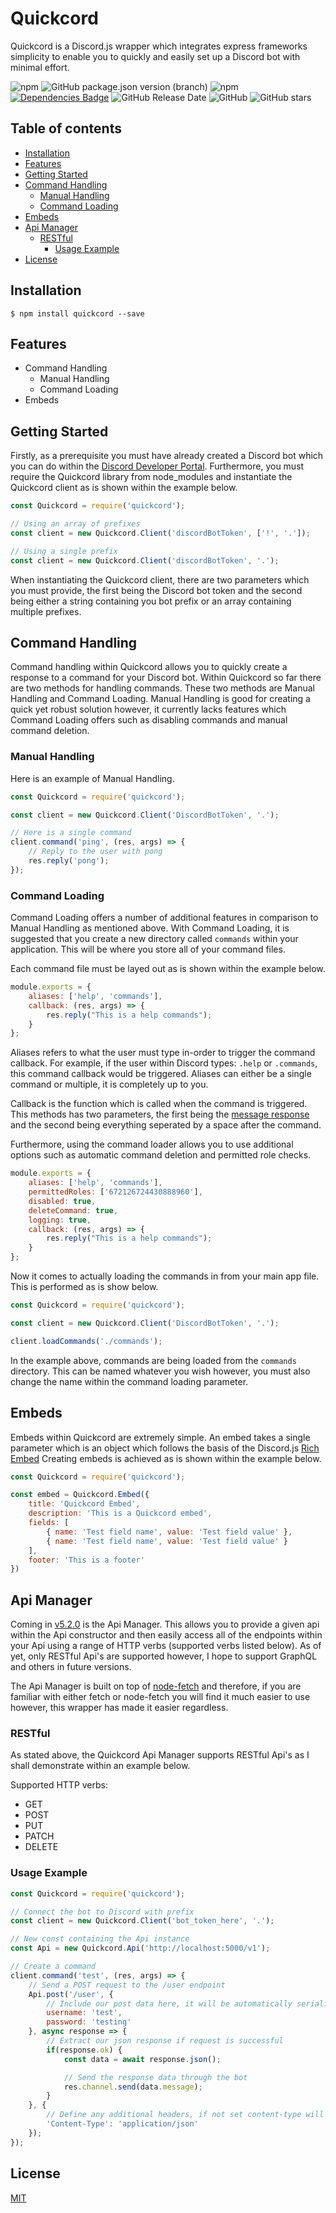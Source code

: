 # Quickcord
Quickcord is a Discord.js wrapper which integrates express frameworks simplicity to enable you to quickly and easily set up a Discord bot with minimal effort.

![npm](https://img.shields.io/npm/v/quickcord)
![GitHub package.json version (branch)](https://img.shields.io/github/package-json/v/lntel/Quickcord/dev)
![npm](https://img.shields.io/npm/dt/quickcord)
[![Dependencies Badge](https://david-dm.org/lntel/Quickcord.svg)](https://github.com/lntel/Quickcord/blob/master/package.json)
![GitHub Release Date](https://img.shields.io/github/release-date/lntel/quickcord)
![GitHub](https://img.shields.io/github/license/lntel/quickcord)
![GitHub stars](https://img.shields.io/github/stars/lntel/quickcord?style=social)

## Table of contents
- [Installation](#installation)
- [Features](#features)
- [Getting Started](#getting-started)
- [Command Handling](#command-handling)
    - [Manual Handling](#manual-handling)
    - [Command Loading](#command-loading)
- [Embeds](#embeds)
- [Api Manager](#api-manager)
    - [RESTful](#restful)
        - [Usage Example](#usage-example)
- [License](#license)

## Installation
`$ npm install quickcord --save`

## Features
* Command Handling
    * Manual Handling
    * Command Loading
* Embeds

## Getting Started
Firstly, as a prerequisite you must have already created a Discord bot which you can do within the [Discord Developer Portal](https://discordapp.com/developers/applications/). Furthermore, you must require the Quickcord library from node_modules and instantiate the Quickcord client as is shown within the example below.

```js
const Quickcord = require('quickcord');

// Using an array of prefixes
const client = new Quickcord.Client('discordBotToken', ['!', '.']);

// Using a single prefix
const client = new Quickcord.Client('discordBotToken', '.');
```

When instantiating the Quickcord client, there are two parameters which you must provide, the first being the Discord bot token and the second being either a string containing you bot prefix or an array containing multiple prefixes.

## Command Handling
Command handling within Quickcord allows you to quickly create a response to a command for your Discord bot. Within Quickcord so far there are two methods for handling commands. These two methods are Manual Handling and Command Loading. Manual Handling is good for creating a quick yet robust solution however, it currently lacks features which Command Loading offers such as disabling commands and manual command deletion.

### Manual Handling
Here is an example of Manual Handling.
```js
const Quickcord = require('quickcord');

const client = new Quickcord.Client('DiscordBotToken', '.');

// Here is a single command
client.command('ping', (res, args) => {
    // Reply to the user with pong
    res.reply('pong');
});
```

### Command Loading
Command Loading offers a number of additional features in comparison to Manual Handling as mentioned above. With Command Loading, it is suggested that you create a new directory called `commands` within your application. This will be where you store all of your command files.

Each command file must be layed out as is shown within the example below.
```js
module.exports = {
    aliases: ['help', 'commands'],
    callback: (res, args) => {
        res.reply("This is a help commands");
    }
};
```

Aliases refers to what the user must type in-order to trigger the command callback. For example, if the user within Discord types: `.help` or `.commands`, this command callback would be triggered. Aliases can either be a single command or multiple, it is completely up to you.

Callback is the function which is called when the command is triggered. This methods has two parameters, the first being the [message response](https://discord.js.org/#/docs/main/stable/class/Message) and the second being everything seperated by a space after the command.

Furthermore, using the command loader allows you to use additional options such as automatic command deletion and permitted role checks.

```js
module.exports = {
    aliases: ['help', 'commands'],
    permittedRoles: ['672126724430888960'],
    disabled: true,
    deleteCommand: true,
    logging: true,
    callback: (res, args) => {
        res.reply("This is a help commands");
    }
};
```

Now it comes to actually loading the commands in from your main app file. This is performed as is show below.

```js
const Quickcord = require('quickcord');

const client = new Quickcord.Client('DiscordBotToken', '.');

client.loadCommands('./commands');
```

In the example above, commands are being loaded from the `commands` directory. This can be named whatever you wish however, you must also change the name within the command loading parameter.

## Embeds
Embeds within Quickcord are extremely simple. An embed takes a single parameter which is an object which follows the basis of the Discord.js [Rich Embed](https://discord.js.org/#/docs/main/stable/class/RichEmbed) Creating embeds is achieved as is shown within the example below.

```js
const Quickcord = require('quickcord');

const embed = Quickcord.Embed({
    title: 'Quickcord Embed',
    description: 'This is a Quickcord embed',
    fields: [
        { name: 'Test field name', value: 'Test field value' },
        { name: 'Test field name', value: 'Test field value' }
    ],
    footer: 'This is a footer'
})
```

## Api Manager
Coming in [v5.2.0](https://www.npmjs.com/package/quickcord/v/5.2.0) is the Api Manager. This allows you to provide a given api within the Api constructor and then easily access all of the endpoints within your Api using a range of HTTP verbs (supported verbs listed below). As of yet, only RESTful Api's are supported however, I hope to support GraphQL and others in future versions.

The Api Manager is built on top of [node-fetch](https://www.npmjs.com/package/node-fetch) and therefore, if you are familiar with either fetch or node-fetch you will find it much easier to use however, this wrapper has made it easier regardless.

### RESTful
As stated above, the Quickcord Api Manager supports RESTful Api's as I shall demonstrate within an example below.

Supported HTTP verbs:
* GET
* POST
* PUT
* PATCH
* DELETE

### Usage Example
```js
const Quickcord = require('quickcord');

// Connect the bot to Discord with prefix
const client = new Quickcord.Client('bot_token_here', '.');

// New const containing the Api instance
const Api = new Quickcord.Api('http://localhost:5000/v1');

// Create a command
client.command('test', (res, args) => {
    // Send a POST request to the /user endpoint
    Api.post('/user', {
        // Include our post data here, it will be automatically serialized
        username: 'test',
        password: 'testing'
    }, async response => {
        // Extract our json response if request is successful
        if(response.ok) {
            const data = await response.json();

            // Send the response data through the bot
            res.channel.send(data.message);
        }
    }, {
        // Define any additional headers, if not set content-type will be set to application/json automatically
        'Content-Type': 'application/json'
    });
});
```

## License
[MIT](https://github.com/lntel/Quickcord/blob/master/LICENSE)